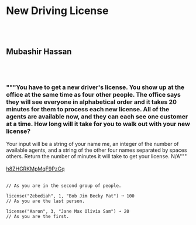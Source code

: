 # New Driving License
<br><br>
## Mubashir Hassan 
<br><br>
### """You have to get a new driver's license. You show up at the office at the same time as four other people. The office says they will see everyone in alphabetical order and it takes 20 minutes for them to process each new license. All of the agents are available now, and they can each see one customer at a time. How long will it take for you to walk out with your new license?
Your input will be a string of your name me, an integer of the number of available agents, and a string of the other four names separated by spaces others.
Return the number of minutes it will take to get your license.
N/A"""
<br><br>
[h8ZHGRKMpMqF9PzGq](https://edabit.com/challenge/h8ZHGRKMpMqF9PzGq)
<br><br>
```license("Eric", 2, "Adam Caroline Rebecca Frank") ➞ 40
// As you are in the second group of people.

license("Zebediah", 1, "Bob Jim Becky Pat") ➞ 100
// As you are the last person.

license("Aaron", 3, "Jane Max Olivia Sam") ➞ 20
// As you are the first.
```

<br><br>
